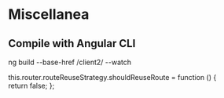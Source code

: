 ﻿# Miscellanea

## Compile with Angular CLI
ng build --base-href /client2/ --watch


this.router.routeReuseStrategy.shouldReuseRoute = function () {      
      return false;
    };